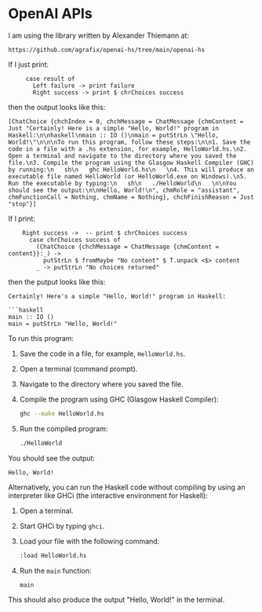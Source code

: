 # OpenAI APIs

I am using the library written by Alexander Thiemann at:

    https://github.com/agrafix/openai-hs/tree/main/openai-hs

If I just print:

```
     case result of
       Left failure -> print failure
       Right success -> print $ chrChoices success
```

then the output looks like this:

```
[ChatChoice {chchIndex = 0, chchMessage = ChatMessage {chmContent = Just "Certainly! Here is a simple "Hello, World!" program in Haskell:\n\nhaskell\nmain :: IO ()\nmain = putStrLn \"Hello, World!\"\n\n\nTo run this program, follow these steps:\n\n1. Save the code in a file with a .hs extension, for example, HelloWorld.hs.\n2. Open a terminal and navigate to the directory where you saved the file.\n3. Compile the program using the Glasgow Haskell Compiler (GHC) by running:\n   sh\n   ghc HelloWorld.hs\n   \n4. This will produce an executable file named HelloWorld (or HelloWorld.exe on Windows).\n5. Run the executable by typing:\n   sh\n   ./HelloWorld\n   \n\nYou should see the output:\n\nHello, World!\n", chmRole = "assistant", chmFunctionCall = Nothing, chmName = Nothing}, chchFinishReason = Just "stop"}]
```

If I print:

```
    Right success ->  -- print $ chrChoices success
      case chrChoices success of
        (ChatChoice {chchMessage = ChatMessage {chmContent = content}}:_) ->
          putStrLn $ fromMaybe "No content" $ T.unpack <$> content
        _ -> putStrLn "No choices returned"
```

then the putput looks like this:

```
Certainly! Here's a simple "Hello, World!" program in Haskell:

```haskell
main :: IO ()
main = putStrLn "Hello, World!"
```

To run this program:

1. Save the code in a file, for example, `HelloWorld.hs`.
2. Open a terminal (command prompt).
3. Navigate to the directory where you saved the file.
4. Compile the program using GHC (Glasgow Haskell Compiler):

   ```sh
   ghc --make HelloWorld.hs
   ```

5. Run the compiled program:

   ```sh
   ./HelloWorld
   ```

You should see the output:

```
Hello, World!
```

Alternatively, you can run the Haskell code without compiling by using an interpreter like GHCi (the interactive environment for Haskell):

1. Open a terminal.
2. Start GHCi by typing `ghci`.
3. Load your file with the following command:

   ```sh
   :load HelloWorld.hs
   ```

4. Run the `main` function:

   ```sh
   main
   ```

This should also produce the output "Hello, World!" in the terminal.
```
